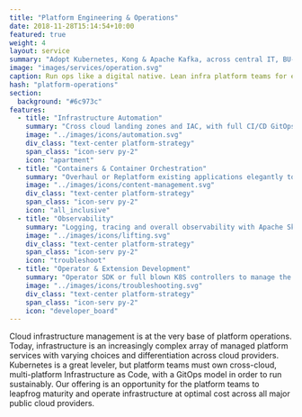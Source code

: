 ```yaml
---
title: "Platform Engineering & Operations"
date: 2018-11-28T15:14:54+10:00
featured: true
weight: 4
layout: service
summary: "Adopt Kubernetes, Kong & Apache Kafka, across central IT, BU-wide and project deployments."
image: "images/services/operation.svg"
caption: Run ops like a digital native. Lean infra platform teams for enterprises
hash: "platform-operations"
section:
  background: "#6c973c"
features:
  - title: "Infrastructure Automation"
    summary: "Cross cloud landing zones and IAC, with full CI/CD GitOps and operational controls. Built on K8S, CrossPlane, Terraform, ArgoCD and FluxCD"
    image: "../images/icons/automation.svg"
    div_class: "text-center platform-strategy"
    span_class: "icon-serv py-2"
    icon: "apartment"
  - title: "Containers & Container Orchestration"
    summary: "Overhaul or Replatform existing applications elegantly to  production grade buildpacks and run on K8S"
    image: "../images/icons/content-management.svg"
    div_class: "text-center platform-strategy"
    span_class: "icon-serv py-2"
    icon: "all_inclusive"
  - title: "Observability"
    summary: "Logging, tracing and overall observability with Apache Skywalking, Thanos, Prometheus, Grafana (or bring your own)"
    image: "../images/icons/lifting.svg"
    div_class: "text-center platform-strategy"
    span_class: "icon-serv py-2"
    icon: "troubleshoot"
  - title: "Operator & Extension Development"
    summary: "Operator SDK or full blown K8S controllers to manage the operational lifecycle of your workloads"
    image: "../images/icons/troubleshooting.svg"
    div_class: "text-center platform-strategy"
    span_class: "icon-serv py-2"
    icon: "developer_board"
---
```


Cloud infrastructure management is at the very base of platform operations. Today, infrastructure is an increasingly complex array of managed platform services with varying choices and differentiation across cloud providers. Kubernetes is a great leveler, but platform teams must own cross-cloud, multi-platform Infrastructure as Code, with a GitOps model in order to run sustainably. Our offering is an opportunity for the platform teams to leapfrog maturity and operate infrastructure at optimal cost across all major public cloud providers.
